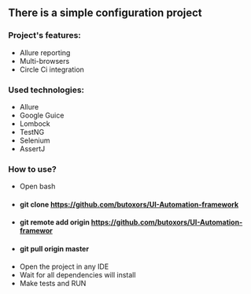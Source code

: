 ## There is a simple configuration project

### Project's features:
* Allure reporting
* Multi-browsers
* Circle Ci integration

### Used technologies:
* Allure
* Google Guice
* Lombock
* TestNG
* Selenium
* AssertJ

### How to use?
> 
* Open bash
* #### git clone https://github.com/butoxors/UI-Automation-framework
* #### git remote add origin https://github.com/butoxors/UI-Automation-framewor
* #### git pull origin master
* Open the project in any IDE
* Wait for all dependencies will install
* Make tests and RUN
